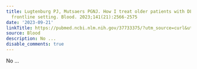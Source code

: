 ```yaml
---
title: Lugtenburg PJ, Mutsaers PGNJ. How I treat older patients with DLBCL in the
  frontline setting. Blood. 2023;141(21):2566-2575
date: '2023-09-21'
linkTitle: https://pubmed.ncbi.nlm.nih.gov/37733375/?utm_source=curl&utm_medium=rss&utm_campaign=journals&utm_content=7603509&fc=None&ff=20230921190446&v=2.17.9.post6+86293ac
source: Blood
description: No ...
disable_comments: true
---
```

No ...